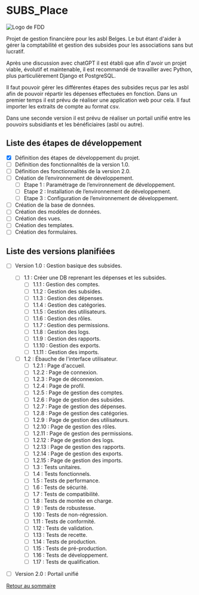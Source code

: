 # SUBS_Place

![Logo de FDD](https://i0.wp.com/femmesdedroit.be/wp-content/uploads/2018/04/cropped-FDD-AVATAR-Rond-RVB.jpg?w=240&ssl=1)

Projet de gestion financière pour les asbl Belges.
Le but étant d'aider à gérer la comptabilité et gestion des subsides pour les associations sans but lucratif.

Après une discussion avec chatGPT il est établi que afin d'avoir un projet viable, évolutif et maintenable, il est recommandé de travailler avec Python, plus particulièrement Django et PostgreSQL.

Il faut pouvoir gérer les différentes étapes des subsides reçus par les asbl afin de pouvoir répartir les dépenses effectuées en fonction.
Dans un premier temps il est prévu de réaliser une application web pour cela.
Il faut importer les extraits de compte au format csv.

Dans une seconde version il est prévu de réaliser un portail unifié entre les pouvoirs subsidiants et les bénéficiaires (asbl ou autre).

## Liste des étapes de développement

- [x] Définition des étapes de développement du projet.
- [ ] Définition des fonctionnalités de la version 1.0.
- [ ] Définition des fonctionnalités de la version 2.0.
- [ ] Création de l’environnement de développement.
  - [ ] Etape 1 : Paramétrage de l’environnement de développement.
  - [ ] Etape 2 : Installation de l’environnement de développement.
  - [ ] Etape 3 : Configuration de l’environnement de développement.

- [ ] Création de la base de données.
- [ ] Création des modèles de données.
- [ ] Création des vues.
- [ ] Création des templates.
- [ ] Création des formulaires.

## Liste des versions planifiées

- [ ] Version 1.0 : Gestion basique des subsides.
  - [ ] 1.1 : Créer une DB reprenant les dépenses et les subsides.
    - [ ] 1.1.1 : Gestion des comptes.
    - [ ] 1.1.2 : Gestion des subsides.
    - [ ] 1.1.3 : Gestion des dépenses.
    - [ ] 1.1.4 : Gestion des catégories.
    - [ ] 1.1.5 : Gestion des utilisateurs.
    - [ ] 1.1.6 : Gestion des rôles.
    - [ ] 1.1.7 : Gestion des permissions.
    - [ ] 1.1.8 : Gestion des logs.
    - [ ] 1.1.9 : Gestion des rapports.
    - [ ] 1.1.10 : Gestion des exports.
    - [ ] 1.1.11 : Gestion des imports.
  - [ ] 1.2 : Ébauche de l'interface utilisateur.
    - [ ] 1.2.1 : Page d'accueil.
    - [ ] 1.2.2 : Page de connexion.
    - [ ] 1.2.3 : Page de déconnexion.
    - [ ] 1.2.4 : Page de profil.
    - [ ] 1.2.5 : Page de gestion des comptes.
    - [ ] 1.2.6 : Page de gestion des subsides.
    - [ ] 1.2.7 : Page de gestion des dépenses.
    - [ ] 1.2.8 : Page de gestion des catégories.
    - [ ] 1.2.9 : Page de gestion des utilisateurs.
    - [ ] 1.2.10 : Page de gestion des rôles.
    - [ ] 1.2.11 : Page de gestion des permissions.
    - [ ] 1.2.12 : Page de gestion des logs.
    - [ ] 1.2.13 : Page de gestion des rapports.
    - [ ] 1.2.14 : Page de gestion des exports.
    - [ ] 1.2.15 : Page de gestion des imports.
    - [ ] 1.3 : Tests unitaires.
    - [ ] 1.4 : Tests fonctionnels.
    - [ ] 1.5 : Tests de performance.
    - [ ] 1.6 : Tests de sécurité.
    - [ ] 1.7 : Tests de compatibilité.
    - [ ] 1.8 : Tests de montée en charge.
    - [ ] 1.9 : Tests de robustesse.
    - [ ] 1.10 : Tests de non-régression.
    - [ ] 1.11 : Tests de conformité.
    - [ ] 1.12 : Tests de validation.
    - [ ] 1.13 : Tests de recette.
    - [ ] 1.14 : Tests de production.
    - [ ] 1.15 : Tests de pré-production.
    - [ ] 1.16 : Tests de développement.
    - [ ] 1.17 : Tests de qualification.

- [ ] Version 2.0 : Portail unifié


[Retour au sommaire](#subs_place)